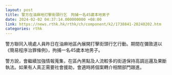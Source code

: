 ```yaml
---
layout: post
title: 警方在油麻地打擊街頭行乞　拘捕一名45歲本地男子
date: 2024-02-02 04:37:14.000000000 +08:00
link: https://news.rthk.hk/rthk/ch/component/k2/1738841-20240202.htm
categories: rthk
---
```


警方聯同入境處人員昨日在油麻地區內展開打擊街頭行乞行動。期間在彌敦道以《簡易程序治罪條例》，拘捕一名45歲本地男子。

警方說，會繼續加強情報蒐集，在區內黑點及人流較多的街道保持高調巡邏及果斷執法。如果有人真正需要社會援助，會適時將個案轉介相關部門跟進。
